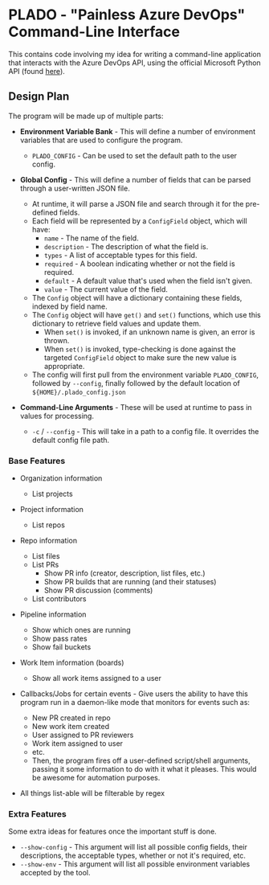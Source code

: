 # PLADO - "Painless Azure DevOps" Command-Line Interface

This contains code involving my idea for writing a command-line application that
interacts with the Azure DevOps API, using the official Microsoft Python API
(found [here](https://github.com/microsoft/azure-devops-python-api)).

## Design Plan

The program will be made up of multiple parts:

* **Environment Variable Bank** - This will define a number of environment
  variables that are used to configure the program.
    * `PLADO_CONFIG` - Can be used to set the default path to the user config.

* **Global Config** - This will define a number of fields that can be parsed
  through a user-written JSON file.
    * At runtime, it will parse a JSON file and search through it for the
      pre-defined fields.
    * Each field will be represented by a `ConfigField` object, which will have:
        * `name` - The name of the field.
        * `description` - The description of what the field is.
        * `types` - A list of acceptable types for this field.
        * `required` - A boolean indicating whether or not the field is required.
        * `default` - A default value that's used when the field isn't given.
        * `value` - The current value of the field.
    * The `Config` object will have a dictionary containing these fields,
      indexed by field name.
    * The `Config` object will have `get()` and `set()` functions, which use
      this dictionary to retrieve field values and update them.
        * When `set()` is invoked, if an unknown name is given, an error is
          thrown.
        * When `set()` is invoked, type-checking is done against the targeted
          `ConfigField` object to make sure the new value is appropriate.
    * The config will first pull from the environment variable `PLADO_CONFIG`,
      followed by `--config`, finally followed by the default location of
      `${HOME}/.plado_config.json`

* **Command-Line Arguments** - These will be used at runtime to pass in values
  for processing.
    * `-c` / `--config` - This will take in a path to a config file. It
      overrides the default config file path.

### Base Features

* Organization information
    * List projects
* Project information
    * List repos
* Repo information
    * List files
    * List PRs
        * Show PR info (creator, description, list files, etc.)
        * Show PR builds that are running (and their statuses)
        * Show PR discussion (comments)
    * List contributors
* Pipeline information
    * Show which ones are running
    * Show pass rates
    * Show fail buckets
* Work Item information (boards)
    * Show all work items assigned to a user

* Callbacks/Jobs for certain events - Give users the ability to have this
  program run in a daemon-like mode that monitors for events such as:
    * New PR created in repo
    * New work item created
    * User assigned to PR reviewers
    * Work item assigned to user
    * etc.
    * Then, the program fires off a user-defined script/shell arguments,
      passing it some information to do with it what it pleases. This would
      be awesome for automation purposes.

* All things list-able will be filterable by regex

### Extra Features

Some extra ideas for features once the important stuff is done.

* `--show-config` - This argument will list all possible config fields, their
  descriptions, the acceptable types, whether or not it's required, etc.
* `--show-env` - This argument will list all possible environment variables accepted
  by the tool.

